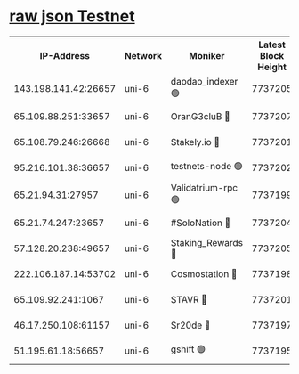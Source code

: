 [raw json Testnet](https://rpc-check.junot.stavr.tech/junot/rpc-junot-result.json)
=


<table><tr><th>IP-Address</th><th>Network</th><th>Moniker</th><th>Latest Block Height</th><th>Earliest Block Height</th><th>Catching Up</th><th>Tx Index</th><th>Voting Power</th><th>Scan Time</th></tr><tr><td>143.198.141.42:26657</td><td>uni-6</td><td>daodao_indexer 🟢</td><td>7737205</td><td>1</td><td>False</td><td>off</td><td>0</td><td>2024-02-06T10:46:54.645900595UTC</td></tr><tr><td>65.109.88.251:33657</td><td>uni-6</td><td>OranG3cluB 🔴</td><td>7737207</td><td>1138541</td><td>False</td><td>on</td><td>11</td><td>2024-02-06T10:46:59.370543152UTC</td></tr><tr><td>65.108.79.246:26668</td><td>uni-6</td><td>Stakely.io 🔴</td><td>7737201</td><td>1570872</td><td>False</td><td>on</td><td>1766821</td><td>2024-02-06T10:46:44.798968603UTC</td></tr><tr><td>95.216.101.38:36657</td><td>uni-6</td><td>testnets-node 🟢</td><td>7737202</td><td>1615130</td><td>False</td><td>on</td><td>0</td><td>2024-02-06T10:46:47.235691096UTC</td></tr><tr><td>65.21.94.31:27957</td><td>uni-6</td><td>Validatrium-rpc 🟢</td><td>7737199</td><td>2943363</td><td>False</td><td>on</td><td>0</td><td>2024-02-06T10:46:39.954566212UTC</td></tr><tr><td>65.21.74.247:23657</td><td>uni-6</td><td>#SoloNation 🔴</td><td>7737204</td><td>5208001</td><td>False</td><td>on</td><td>112</td><td>2024-02-06T10:46:53.734362301UTC</td></tr><tr><td>57.128.20.238:49657</td><td>uni-6</td><td>Staking_Rewards 🔴</td><td>7737205</td><td>6514618</td><td>False</td><td>on</td><td>1008</td><td>2024-02-06T10:46:54.954689199UTC</td></tr><tr><td>222.106.187.14:53702</td><td>uni-6</td><td>Cosmostation 🔴</td><td>7737198</td><td>7473037</td><td>False</td><td>on</td><td>109003</td><td>2024-02-06T10:46:37.506980988UTC</td></tr><tr><td>65.109.92.241:1067</td><td>uni-6</td><td>STAVR 🔴</td><td>7737201</td><td>7502372</td><td>False</td><td>on</td><td>6054</td><td>2024-02-06T10:46:44.468550789UTC</td></tr><tr><td>46.17.250.108:61157</td><td>uni-6</td><td>Sr20de 🔴</td><td>7737197</td><td>7533733</td><td>False</td><td>on</td><td>37</td><td>2024-02-06T10:46:32.027466877UTC</td></tr><tr><td>51.195.61.18:56657</td><td>uni-6</td><td>gshift 🟢</td><td>7737195</td><td>7691417</td><td>False</td><td>on</td><td>0</td><td>2024-02-06T10:46:25.467063208UTC</td></tr></table>
